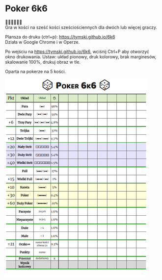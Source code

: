 # Poker 6k6

🎲🎲🎲🎲🎲🎲  
Gra w kości na sześć kości sześciościennych dla dwóch lub więcej graczy.  

Plansza do druku (ctrl+p): https://tymski.github.io/6k6  
Działa w Google Chrome i w Operze.

Po wejściu na https://tymski.github.io/6k6, wciśnij Ctrl+P aby otworzyć okno drukowania. Ustaw: układ pionowy, druk kolorowy, brak marginesów, skalowanie 100%, drukuj obraz w tle.  

Oparta na pokerze na 5 kości.

![Tabela z punktacją gry Poker 6k6](data/thumbnail.png)
